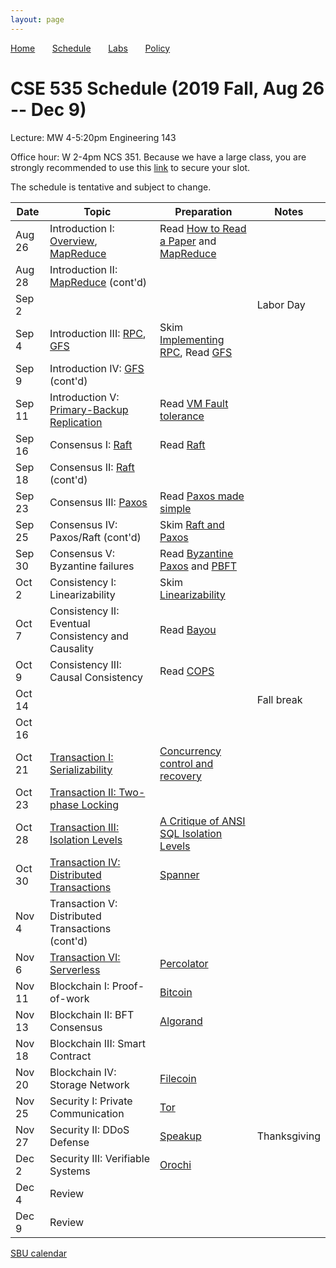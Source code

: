 ```yaml
---
layout: page
---
```


[Home](.) &nbsp; &nbsp; &nbsp;
[Schedule](./schedule.html) &nbsp; &nbsp; &nbsp;
[Labs](./labs.html) &nbsp; &nbsp; &nbsp;
[Policy](./policy.html)

# CSE 535 Schedule (2019 Fall, Aug 26 -- Dec 9)

Lecture: MW 4-5:20pm Engineering 143 

Office hour: W 2-4pm NCS 351. Because we have a large class, you are strongly recommended to use this [link](https://calendly.com/shuaimu/officehour) to secure your slot. 

The schedule is tentative and subject to change.

| Date   | Topic &nbsp;                                                                   | Preparation                                                                                    | Notes        |
|--------|--------------------------------------------------------------------------------|------------------------------------------------------------------------------------------------|--------------|
| Aug 26 | Introduction I: [Overview](notes/overview.md), [MapReduce](notes/mapreduce.md) | Read [How to Read a Paper](readings/paper-reading.pdf) and [MapReduce](readings/mapreduce.pdf) |              |
| Aug 28 | Introduction II: [MapReduce](notes/mapreduce.md) (cont'd)                      |                                                                                                |              |
| Sep 2  |                                                                                |                                                                                                | Labor Day    |
| Sep 4  | Introduction III: [RPC](notes/rpc.md), [GFS](notes/gfs.md)                     | Skim [Implementing RPC](readings/rpc.pdf), Read [GFS](readings/gfs.pdf)                        |              |
| Sep 9  | Introduction IV: [GFS](notes/gfs.md) (cont'd)                                  |                                                                                                |              |
| Sep 11 | Introduction V: [Primary-Backup Replication](notes/vmft.md)                    | Read [VM Fault tolerance](readings/vm-ft.pdf)                                                  |              |
| Sep 16 | Consensus I: [Raft](notes/raft.md)                                             | Read [Raft](readings/raft.pdf)                                                                 |              |
| Sep 18 | Consensus II: [Raft](notes/raft.md) (cont'd)                                   |                                                                  |              |
| Sep 23 | Consensus III: [Paxos](notes/paxos.md)                                          | Read [Paxos made simple](readings/paxos.pdf)                                                   |              |
| Sep 25 | Consensus IV: Paxos/Raft (cont'd)                                              | Skim [Raft and Paxos](readings/raft-paxos.pdf)                                                 |              |
| Sep 30 | Consensus V: Byzantine failures                                                | Read [Byzantine Paxos](readings/byzpaxos.pdf) and [PBFT](readings/pbft.pdf)                    |              |
| Oct 2  | Consistency I: Linearizability                                                 | Skim [Linearizability](readings/linearizability.pdf)                                           |              |
| Oct 7  | Consistency II: Eventual Consistency and Causality                             | Read [Bayou](readings/bayou.pdf)                                                               |              |
| Oct 9  | Consistency III: Causal Consistency                                            | Read [COPS](readings/cops.pdf)                                                                 |              |
| Oct 14 |                                                                                |                                                                                                | Fall break   |
| Oct 16 |                                                                                |                                                                                                |              |
| Oct 21 | [Transaction I: Serializability]()                                             | [Concurrency control and recovery](readings/franklin97concurrency.pdf)                         |              |
| Oct 23 | [Transaction II: Two-phase Locking]()                                          |                                                                                                |              |
| Oct 28 | [Transaction III: Isolation Levels]()                                          | [A Critique of ANSI SQL Isolation Levels](readings/si.pdf)                                     |              |
| Oct 30 | [Transaction IV: Distributed Transactions]()                                   | [Spanner](readings/spanner.pdf)                                                                |              |
| Nov 4  | Transaction V: Distributed Transactions (cont'd)                               |                                                                                                |              |
| Nov 6  | [Transaction VI: Serverless]()                                                 | [Percolator](readings/percolator.pdf)                                                          |              |
| Nov 11 | Blockchain I: Proof-of-work                                                    | [Bitcoin](readings/bitcoin.pdf)                                                                |              |
| Nov 13 | Blockchain II: BFT Consensus                                                   | [Algorand](readings/algorand.pdf)                                                              |              |
| Nov 18 | Blockchain III: Smart Contract                                                 |                                                                                                |              |
| Nov 20 | Blockchain IV: Storage Network                                                 | [Filecoin](readings/filecoin.pdf)                                                              |              |
| Nov 25 | Security I: Private Communication                                              | [Tor](readings/tor.pdf)                                                                        |              |
| Nov 27 | Security II: DDoS Defense                                                      | [Speakup](readings/speakup.pdf)                                                                | Thanksgiving |
| Dec 2  | Security III: Verifiable Systems                                               | [Orochi](readings/orochi.pdf)                                                                  |              |
| Dec 4  | Review                                                                         |                                                                                                |              |
| Dec 9  | Review                                                                         |                                                                                                |              |





[SBU calendar](https://www.stonybrook.edu/commcms/registrar/calendars/_ucalcontent/fall19summer20.php)
